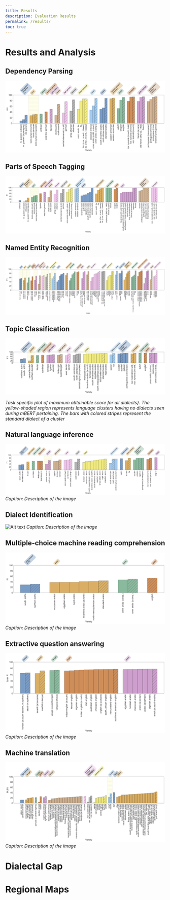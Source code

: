 ```yaml
---
title: Results
description: Evaluation Results
permalink: /results/
toc: true
---
```


# Results and Analysis

## Dependency Parsing
![Alt text](assets/theme/images/results/dep.png)

## Parts of Speech Tagging
![Alt text](assets/theme/images/results/pos.png)

## Named Entity Recognition
![Alt text](assets/theme/images/results/ner.png)

## Topic Classification

![Alt text](assets/theme/images/results/topic.png)

*Task specific plot of maximum obtainable score for all dialects}. The yellow-shaded region represents language clusters having no dialects seen during mBERT pertaining. The bars with colored stripes represent the standard dialect of a cluster*


## Natural language inference
![Alt text](assets/theme/images/results/nli.png)
*Caption: Description of the image*

## Dialect Identification
![Alt text](assets/theme/images/results/di)
*Caption: Description of the image*

## Multiple-choice machine reading comprehension
![Alt text](assets/theme/images/results/rcmc.png)
*Caption: Description of the image*



## Extractive question answering
![Alt text](assets/theme/images/results/sdqa-test.png)
*Caption: Description of the image*


## Machine translation
![Alt text](assets/theme/images/results/mt-dialect.png)
*Caption: Description of the image*


# Dialectal Gap


# Regional Maps